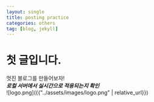 ```yaml
---
layout: single
title: posting practice
categories: others
tag: [blog, jekyll]
---
```

# 첫 글입니다.
멋진 블로그를 만들어보자!
<br>
***로컬 서버에서 실시간으로 적용되는지 확인***
<br>
![logo.png]({{"../assets/images/logo.png" | relative_url}})